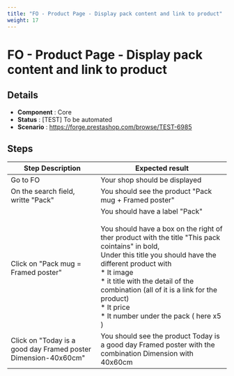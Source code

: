 ```yaml
---
title: "FO - Product Page - Display pack content and link to product"
weight: 17
---
```


# FO - Product Page - Display pack content and link to product
## Details
* **Component** : Core
* **Status** : [TEST] To be automated
* **Scenario** : https://forge.prestashop.com/browse/TEST-6985

## Steps
| Step Description | Expected result |
| ----- | ----- |
| Go to FO | Your shop should be displayed |
| On the search field, writte "Pack" | You should see the product "Pack mug + Framed poster" |
| Click on "Pack mug = Framed poster" | You should have a label "Pack"<br><br>You should have a box on the right of ther product with the title "This pack cointains" in bold, <br>Under this title you should have the different product with <br> * It image <br> * it title with the detail of the combination (all of it is a link for the product) <br> * It price<br> * It number under the pack ( here x5 ) |
| Click on "Today is a good day Framed poster Dimension-40x60cm" | You should see the product Today is a good day Framed poster with the combination Dimension with 40x60cm |
